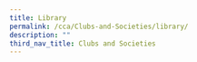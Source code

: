 ```yaml
---
title: Library
permalink: /cca/Clubs-and-Societies/library/
description: ""
third_nav_title: Clubs and Societies
---
```

